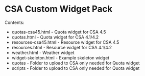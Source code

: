 CSA Custom Widget Pack
======================

Contents:

- quotas-csa45.html		- Quota widget for CSA 4.5
- quotas.html				- Quota widget for CSA 4.1/4.2
- resources-csa45.html	- Resource widget for CSA 4.5
- resources.html			- Resource widget for CSA 4.1/4.2
- weather.html			- Weather widget
- widget-skeleton.html	- Example skeleton widget 
- quotas 					- Folder to upload to CSA only needed for Quota widget
- scripts 				- Folder to upload to CSA only needed for Quota widget

